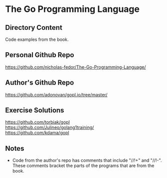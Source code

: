 # The Go Programming Language

## Directory Content

Code examples from the book.

## Personal Github Repo

<https://github.com/nicholas-fedor/The-Go-Programming-Language/>

## Author's Github Repo

<https://github.com/adonovan/gopl.io/tree/master/>

## Exercise Solutions

<https://github.com/torbiak/gopl>  
<https://github.com/Julineo/golang1training/>  
<https://github.com/kdama/gopl>  

## Notes

* Code from the author's repo has comments that include "//!+" and "//!-". These comments bracket the parts of the programs that are from the book.
